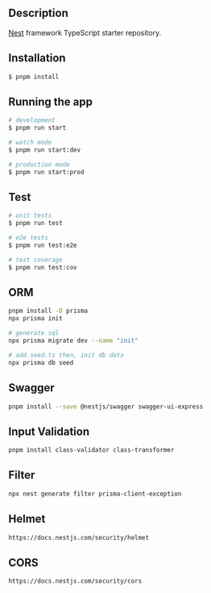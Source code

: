 ## Description

[Nest](https://github.com/nestjs/nest) framework TypeScript starter repository.

## Installation

```bash
$ pnpm install
```

## Running the app

```bash
# development
$ pnpm run start

# watch mode
$ pnpm run start:dev

# production mode
$ pnpm run start:prod
```

## Test

```bash
# unit tests
$ pnpm run test

# e2e tests
$ pnpm run test:e2e

# test coverage
$ pnpm run test:cov
```

## ORM

```bash
pnpm install -D prisma
npx prisma init

# generate sql
npx prisma migrate dev --name "init"

# add seed.ts then, init db data
npx prisma db seed
```

## Swagger
``` bash
pnpm install --save @nestjs/swagger swagger-ui-express

```

## Input Validation
```bash
pnpm install class-validator class-transformer
```

## Filter
```bash
npx nest generate filter prisma-client-exception
```

## Helmet
```bash
https://docs.nestjs.com/security/helmet
```

## CORS
```bash
https://docs.nestjs.com/security/cors
```